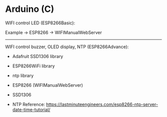# Arduino (C)
WIFI control LED (ESP8266Basic):

Example -> ESP8266 -> WIFIManualWebServer

--------------------------------------------------------------------------------------
WIFI control buzzer, OLED display, NTP (ESP8266Advance):
- Adafruit SSD1306 library
- ESP8266WiFi library 
- ntp library 

- ESP8266 (WIFIManualWebServer)
- SSD1306
- NTP
Reference: https://lastminuteengineers.com/esp8266-ntp-server-date-time-tutorial/
           

